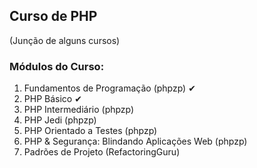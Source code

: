 ## Curso de PHP
(Junção de alguns cursos)

### Módulos do Curso:
1. Fundamentos de Programação (phpzp)  ✔
2. PHP Básico  ✔
3. PHP Intermediário (phpzp)
4. PHP Jedi (phpzp)
5. PHP Orientado a Testes (phpzp)
6. PHP & Segurança: Blindando Aplicações Web (phpzp)
7. Padrões de Projeto (RefactoringGuru)
